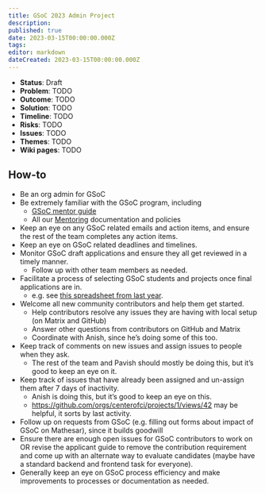 ```yaml
---
title: GSoC 2023 Admin Project
description: 
published: true
date: 2023-03-15T00:00:00.000Z
tags: 
editor: markdown
dateCreated: 2023-03-15T00:00:00.000Z
---
```


- **Status**: Draft
- **Problem**: TODO
- **Outcome**: TODO
- **Solution**: TODO
- **Timeline**: TODO
- **Risks**: TODO
- **Issues**: TODO
- **Themes**: TODO
- **Wiki pages**: TODO

## How-to

- Be an org admin for GSoC
- Be extremely familiar with the GSoC program, including
    - [GSoC mentor guide](https://google.github.io/gsocguides/mentor/)
    - All our [Mentoring](https://wiki.mathesar.org/en/community/mentoring) documentation and policies
- Keep an eye on any GSoC related emails and action items, and ensure the rest of the team completes any action items.
- Keep an eye on GSoC related deadlines and timelines.
- Monitor GSoC draft applications and ensure they all get reviewed in a timely manner.
    - Follow up with other team members as needed.
- Facilitate a process of selecting GSoC students and projects once final applications are in.
    - e.g. see [this spreadsheet from last year](https://docs.google.com/spreadsheets/d/1SAgETOHvNnVf-MBUqe_WLbOLsl8qDax35DOukaUueO8/edit#gid=1794943298).
- Welcome all new community contributors and help them get started.
    - Help contributors resolve any issues they are having with local setup (on Matrix and GitHub)
    - Answer other questions from contributors on GitHub and Matrix
    - Coordinate with Anish, since he’s doing some of this too.
- Keep track of comments on new issues and assign issues to people when they ask.
    - The rest of the team and Pavish should mostly be doing this, but it’s good to keep an eye on it.
- Keep track of issues that have already been assigned and un-assign them after 7 days of inactivity.
    - Anish is doing this, but it’s good to keep an eye on this.
    - https://github.com/orgs/centerofci/projects/1/views/42 may be helpful, it sorts by last activity.
- Follow up on requests from GSoC (e.g. filling out forms about impact of GSoC on Mathesar), since it builds goodwill
- Ensure there are enough open issues for GSoC contributors to work on OR revise the applicant guide to remove the contribution requirement and come up with an alternate way to evaluate candidates (maybe have a standard backend and frontend task for everyone).
- Generally keep an eye on GSoC process efficiency and make improvements to processes or documentation as needed.

